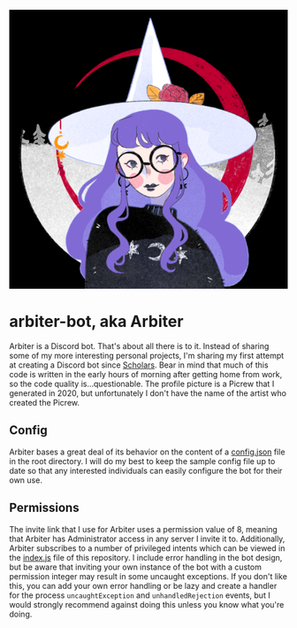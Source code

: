 ![Arbiter's Profilke Picture](./assets/pfp.png)
# arbiter-bot, aka Arbiter
Arbiter is a Discord bot. That's about all there is to it. Instead of sharing some of my more interesting personal projects, I'm sharing my first attempt at creating a Discord bot since [Scholars](https://github.com/padkinsdev/scholars-bot). Bear in mind that much of this code is written in the early hours of morning after getting home from work, so the code quality is...questionable. The profile picture is a Picrew that I generated in 2020, but unfortunately I don't have the name of the artist who created the Picrew.

## Config
Arbiter bases a great deal of its behavior on the content of a [config.json](./config.json) file in the root directory. I will do my best to keep the sample config file up to date so that any interested individuals can easily configure the bot for their own use.

## Permissions
The invite link that I use for Arbiter uses a permission value of 8, meaning that Arbiter has Administrator access in any server I invite it to. Additionally, Arbiter subscribes to a number of privileged intents which can be viewed in the [index.js](./index.js) file of this repository. I include error handling in the bot design, but be aware that inviting your own instance of the bot with a custom permission integer may result in some uncaught exceptions. If you don't like this, you can add your own error handling or be lazy and create a handler for the process `uncaughtException` and `unhandledRejection` events, but I would strongly recommend against doing this unless you know what you're doing.